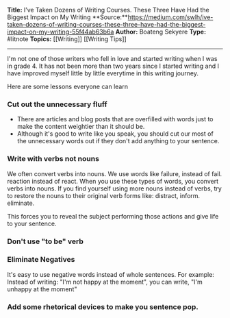 ---
---
**Title:** I’ve Taken Dozens of Writing Courses. These Three Have Had the Biggest Impact on My Writing 
**Source:**https://medium.com/swlh/ive-taken-dozens-of-writing-courses-these-three-have-had-the-biggest-impact-on-my-writing-55f44ab63b6a
**Author:** Boateng Sekyere 
**Type:** #litnote
**Topics:** [[Writing]]  [[Writing Tips]]

----

I'm not one of those writers who fell in love and started writing when I was in grade 4. It has not been more than two years since I started writing and I have improved myself little by little everytime in this writing journey.

Here are some lessons everyone can learn 

### Cut out the unnecessary fluff

- There are articles and blog posts that are overfilled with words just to make the content weightier than it should be.
- Although it's good to write like you speak, you should cut our most of the unnecessary words out if they don't add anything to your sentence. 

### Write with verbs not nouns
We often convert verbs into nouns. We use words like failure, instead of fail. reaction instead of react. When you use these types of words, you convert verbs into nouns. If you find yourself using more nouns instead of verbs, try to restore the nouns to their original verb forms like: distract, inform. eliminate.

This forces you to reveal the subject performing those actions and give life to your sentence.

### Don't use "to be" verb

### Eliminate Negatives
It's easy to use negative words instead of whole sentences. For example: Instead of writing: "I'm not happy at the moment", you can write, "I'm unhappy at the moment"

### Add some rhetorical devices to make you sentence pop.





